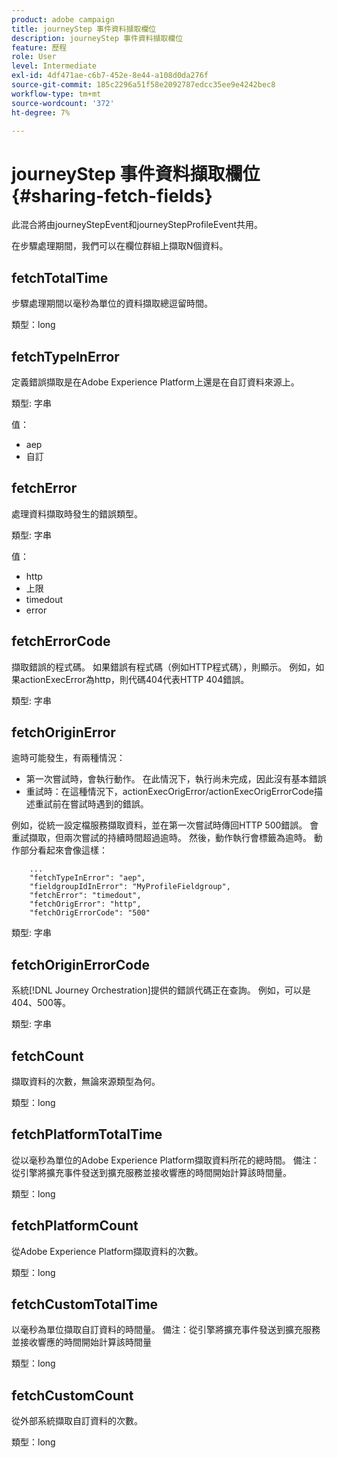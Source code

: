```yaml
---
product: adobe campaign
title: journeyStep 事件資料擷取欄位
description: journeyStep 事件資料擷取欄位
feature: 歷程
role: User
level: Intermediate
exl-id: 4df471ae-c6b7-452e-8e44-a108d0da276f
source-git-commit: 185c2296a51f58e2092787edcc35ee9e4242bec8
workflow-type: tm+mt
source-wordcount: '372'
ht-degree: 7%

---
```


# journeyStep 事件資料擷取欄位 {#sharing-fetch-fields}

此混合將由journeyStepEvent和journeyStepProfileEvent共用。

在步驟處理期間，我們可以在欄位群組上擷取N個資料。

## fetchTotalTime

步驟處理期間以毫秒為單位的資料擷取總逗留時間。

類型：long

## fetchTypeInError

定義錯誤擷取是在Adobe Experience Platform上還是在自訂資料來源上。

類型: 字串

值：
* aep
* 自訂

## fetchError

處理資料擷取時發生的錯誤類型。

類型: 字串

值：
* http
* 上限
* timedout
* error

## fetchErrorCode

擷取錯誤的程式碼。 如果錯誤有程式碼（例如HTTP程式碼），則顯示。 例如，如果actionExecError為http，則代碼404代表HTTP 404錯誤。

類型: 字串

## fetchOriginError

逾時可能發生，有兩種情況：

* 第一次嘗試時，會執行動作。 在此情況下，執行尚未完成，因此沒有基本錯誤
* 重試時：在這種情況下，actionExecOrigError/actionExecOrigErrorCode描述重試前在嘗試時遇到的錯誤。

例如，從統一設定檔服務擷取資料，並在第一次嘗試時傳回HTTP 500錯誤。 會重試擷取，但兩次嘗試的持續時間超過逾時。 然後，動作執行會標籤為逾時。 動作部分看起來會像這樣：

```
    ...
    "fetchTypeInError": "aep",
    "fieldgroupIdInError": "MyProfileFieldgroup",
    "fetchError": "timedout",
    "fetchOrigError": "http",
    "fetchOrigErrorCode": "500"
```

類型: 字串

## fetchOriginErrorCode

系統[!DNL Journey Orchestration]提供的錯誤代碼正在查詢。 例如，可以是404、500等。

類型: 字串

## fetchCount

擷取資料的次數，無論來源類型為何。

類型：long

## fetchPlatformTotalTime

從以毫秒為單位的Adobe Experience Platform擷取資料所花的總時間。 備注：從引擎將擴充事件發送到擴充服務並接收響應的時間開始計算該時間量。

類型：long

## fetchPlatformCount

從Adobe Experience Platform擷取資料的次數。

類型：long

## fetchCustomTotalTime

以毫秒為單位擷取自訂資料的時間量。 備注：從引擎將擴充事件發送到擴充服務並接收響應的時間開始計算該時間量

類型：long

## fetchCustomCount

從外部系統擷取自訂資料的次數。

類型：long
